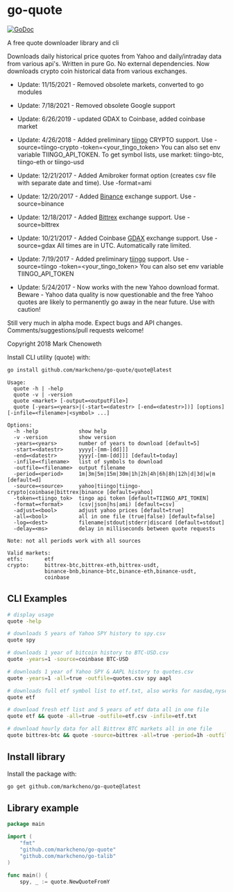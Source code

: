 # go-quote

[![GoDoc](http://godoc.org/github.com/markcheno/go-quote?status.svg)](http://godoc.org/github.com/markcheno/go-quote) 

A free quote downloader library and cli 

Downloads daily historical price quotes from Yahoo and daily/intraday data from various api's. Written in pure Go. No external dependencies. Now downloads crypto coin historical data from various exchanges.

- Update: 11/15/2021 - Removed obsolete markets, converted to go modules

- Update: 7/18/2021 - Removed obsolete Google support

- Update: 6/26/2019 - updated GDAX to Coinbase, added coinbase market

- Update: 4/26/2018 - Added preliminary [tiingo](https://api.tiingo.com/) CRYPTO support. Use -source=tiingo-crypto -token=<your_tingo_token> You can also set env variable TIINGO_API_TOKEN. To get symbol lists, use market: tiingo-btc, tiingo-eth or tiingo-usd

- Update: 12/21/2017 - Added Amibroker format option (creates csv file with separate date and time). Use -format=ami

- Update: 12/20/2017 - Added [Binance](https://www.binance.com/trade.html) exchange support. Use -source=binance

- Update: 12/18/2017 - Added [Bittrex](https://bittrex.com/home/markets) exchange support. Use -source=bittrex  

- Update: 10/21/2017 - Added Coinbase [GDAX](https://www.gdax.com/trade/BTC-USD) exchange support. Use -source=gdax All times are in UTC. Automatically rate limited. 

- Update: 7/19/2017 - Added preliminary [tiingo](https://api.tiingo.com/) support. Use -source=tiingo -token=<your_tingo_token> You can also set env variable TIINGO_API_TOKEN

- Update: 5/24/2017 - Now works with the new Yahoo download format. Beware - Yahoo data quality is now questionable and the free Yahoo quotes are likely to permanently go away in the near future. Use with caution!

Still very much in alpha mode. Expect bugs and API changes. Comments/suggestions/pull requests welcome!

Copyright 2018 Mark Chenoweth

Install CLI utility (quote) with:

```bash
go install github.com/markcheno/go-quote/quote@latest
```

```
Usage:
  quote -h | -help
  quote -v | -version
  quote <market> [-output=<outputFile>]
  quote [-years=<years>|(-start=<datestr> [-end=<datestr>])] [options] [-infile=<filename>|<symbol> ...]

Options:
  -h -help             show help
  -v -version          show version
  -years=<years>       number of years to download [default=5]
  -start=<datestr>     yyyy[-[mm-[dd]]]
  -end=<datestr>       yyyy[-[mm-[dd]]] [default=today]
  -infile=<filename>   list of symbols to download
  -outfile=<filename>  output filename
  -period=<period>     1m|3m|5m|15m|30m|1h|2h|4h|6h|8h|12h|d|3d|w|m [default=d]
  -source=<source>     yahoo|tiingo|tiingo-crypto|coinbase|bittrex|binance [default=yahoo]
  -token=<tiingo_tok>  tingo api token [default=TIINGO_API_TOKEN]
  -format=<format>     (csv|json|hs|ami) [default=csv]
  -adjust=<bool>       adjust yahoo prices [default=true]
  -all=<bool>          all in one file (true|false) [default=false]
  -log=<dest>          filename|stdout|stderr|discard [default=stdout]
  -delay=<ms>          delay in milliseconds between quote requests

Note: not all periods work with all sources

Valid markets:
etfs:       etf
crypto:     bittrex-btc,bittrex-eth,bittrex-usdt,
            binance-bnb,binance-btc,binance-eth,binance-usdt,
            coinbase
```

## CLI Examples

```bash
# display usage
quote -help

# downloads 5 years of Yahoo SPY history to spy.csv 
quote spy

# downloads 1 year of bitcoin history to BTC-USD.csv
quote -years=1 -source=coinbase BTC-USD

# downloads 1 year of Yahoo SPY & AAPL history to quotes.csv 
quote -years=1 -all=true -outfile=quotes.csv spy aapl

# downloads full etf symbol list to etf.txt, also works for nasdaq,nyse,amex
quote etf

# download fresh etf list and 5 years of etf data all in one file
quote etf && quote -all=true -outfile=etf.csv -infile=etf.txt 

# download hourly data for all Bittrex BTC markets all in one file
quote bittrex-btc && quote -source=bittrex -all=true -period=1h -outfile=bittrex-btc.csv -infile=bittrex-btc.txt 
```

## Install library

Install the package with:

```bash
go get github.com/markcheno/go-quote@latest
```

## Library example

```go
package main

import (
	"fmt"
	"github.com/markcheno/go-quote"
	"github.com/markcheno/go-talib"
)

func main() {
	spy, _ := quote.NewQuoteFromY